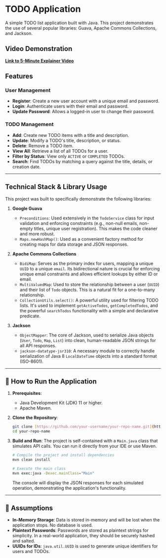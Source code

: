 # TODO Application

A simple TODO list application built with Java. This project demonstrates the use of several popular libraries: Guava, Apache Commons Collections, and Jackson.

##  Video Demonstration

[**Link to 5-Minute Explainer Video**](https://www.loom.com/share/7f1b4301b18141febca18d2f118518ca)

## Features

### User Management
-   **Register**: Create a new user account with a unique email and password.
-   **Login**: Authenticate users with their email and password.
-   **Update Password**: Allows a logged-in user to change their password.

### TODO Management
-   **Add**: Create new TODO items with a title and description.
-   **Update**: Modify a TODO's title, description, or status.
-   **Delete**: Remove a TODO item.
-   **View All**: Retrieve a list of all TODOs for a user.
-   **Filter by Status**: View only `ACTIVE` or `COMPLETED` TODOs.
-   **Search**: Find TODOs by matching a query against the title, details, or creation date.

---

## Technical Stack & Library Usage

This project was built to specifically demonstrate the following libraries:

1.  **Google Guava**
    -   `Preconditions`: Used extensively in the `TodoService` class for input validation and enforcing constraints (e.g., non-null emails, non-empty titles, unique user registration). This makes the code cleaner and more robust.
    -   `Maps.newHashMap()`: Used as a convenient factory method for creating maps for data storage and JSON responses.

2.  **Apache Commons Collections**
    -   `BidiMap`: Serves as the primary index for users, mapping a unique `UUID` to a unique `email`. Its bidirectional nature is crucial for enforcing unique email constraints and allows efficient lookups by either ID or email.
    -   `MultiValuedMap`: Used to store the relationship between a user (`UUID`) and their list of `Todo` objects. This is a natural fit for a one-to-many relationship.
    -   `CollectionUtils.select()`: A powerful utility used for filtering TODO lists. It's used to implement `getActiveTodos`, `getCompletedTodos`, and the powerful `searchTodos` functionality with a simple and declarative predicate.

3.  **Jackson**
    -   `ObjectMapper`: The core of Jackson, used to serialize Java objects (`User`, `Todo`, `Map`, `List`) into clean, human-readable JSON strings for all API responses.
    -   `jackson-datatype-jsr310`: A necessary module to correctly handle serialization of Java 8 `LocalDateTime` objects into a standard format (ISO-8601).

---

## 🚀 How to Run the Application

1.  **Prerequisites**:
    -   Java Development Kit (JDK) 11 or higher.
    -   Apache Maven.

2.  **Clone the Repository**:
    ```bash
    git clone [https://github.com/your-username/your-repo-name.git](https://github.com/your-username/your-repo-name.git)
    cd your-repo-name
    ```

3.  **Build and Run**:
    The project is self-contained with a `Main.java` class that simulates API calls. You can run it directly from your IDE or use Maven.

    ```bash
    # Compile the project and install dependencies
    mvn clean install

    # Execute the main class
    mvn exec:java -Dexec.mainClass="Main"
    ```
    The console will display the JSON responses for each simulated operation, demonstrating the application's functionality.

---

## 📝 Assumptions

-   **In-Memory Storage**: Data is stored in-memory and will be lost when the application stops. No database is used.
-   **Plaintext Passwords**: Passwords are stored as plaintext strings for simplicity. In a real-world application, they should be securely hashed and salted.
-   **UUIDs for IDs**: `java.util.UUID` is used to generate unique identifiers for users and TODOs.
